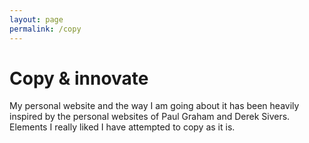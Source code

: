 ```yaml
---
layout: page
permalink: /copy
---
```


# Copy & innovate

My personal website and the way I am going about it has been heavily inspired by the personal websites of Paul Graham and Derek Sivers. Elements I really liked I have attempted to copy as it is. 